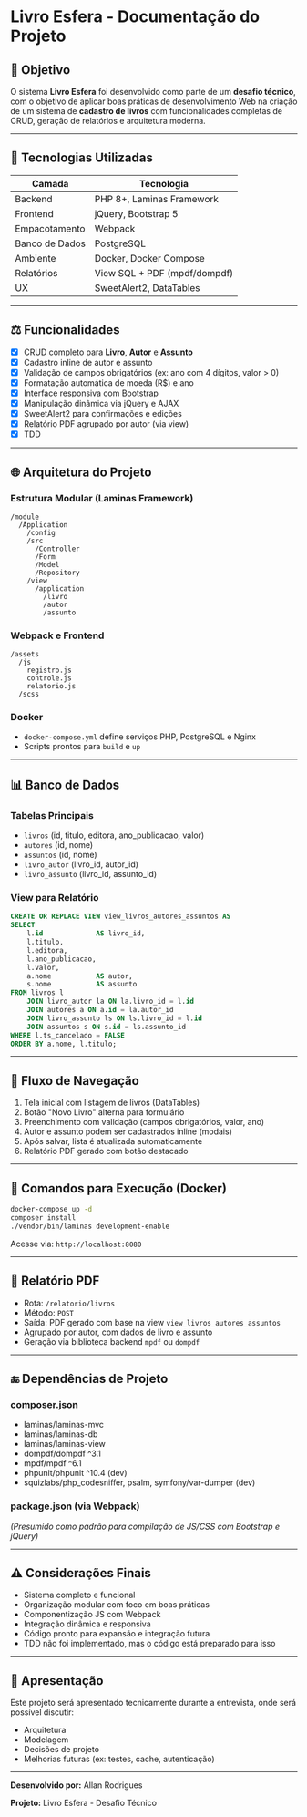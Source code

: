 # Livro Esfera - Documentação do Projeto

## 📄 Objetivo

O sistema **Livro Esfera** foi desenvolvido como parte de um **desafio técnico**, com o objetivo de aplicar boas práticas de desenvolvimento Web na criação de um sistema de **cadastro de livros** com funcionalidades completas de CRUD, geração de relatórios e arquitetura moderna.

---

## 🚀 Tecnologias Utilizadas

| Camada         | Tecnologia                   |
| -------------- | ---------------------------- |
| Backend        | PHP 8+, Laminas Framework    |
| Frontend       | jQuery, Bootstrap 5          |
| Empacotamento  | Webpack                      |
| Banco de Dados | PostgreSQL                   |
| Ambiente       | Docker, Docker Compose       |
| Relatórios     | View SQL + PDF (mpdf/dompdf) |
| UX             | SweetAlert2, DataTables      |

---

## ⚖️ Funcionalidades

* [x] CRUD completo para **Livro**, **Autor** e **Assunto**
* [x] Cadastro inline de autor e assunto
* [x] Validação de campos obrigatórios (ex: ano com 4 dígitos, valor > 0)
* [x] Formatação automática de moeda (R\$) e ano
* [x] Interface responsiva com Bootstrap
* [x] Manipulação dinâmica via jQuery e AJAX
* [x] SweetAlert2 para confirmações e edições
* [x] Relatório PDF agrupado por autor (via view)
* [x] TDD

---

## 🌐 Arquitetura do Projeto

### Estrutura Modular (Laminas Framework)

```
/module
  /Application
    /config
    /src
      /Controller
      /Form
      /Model
      /Repository
    /view
      /application
        /livro
        /autor
        /assunto
```

### Webpack e Frontend

```
/assets
  /js
    registro.js
    controle.js
    relatorio.js
  /scss
```

### Docker

* `docker-compose.yml` define serviços PHP, PostgreSQL e Nginx
* Scripts prontos para `build` e `up`

---

## 📊 Banco de Dados

### Tabelas Principais

* `livros` (id, titulo, editora, ano\_publicacao, valor)
* `autores` (id, nome)
* `assuntos` (id, nome)
* `livro_autor` (livro\_id, autor\_id)
* `livro_assunto` (livro\_id, assunto\_id)

### View para Relatório

```sql
CREATE OR REPLACE VIEW view_livros_autores_assuntos AS
SELECT
    l.id             AS livro_id,
    l.titulo,
    l.editora,
    l.ano_publicacao,
    l.valor,
    a.nome           AS autor,
    s.nome           AS assunto
FROM livros l
    JOIN livro_autor la ON la.livro_id = l.id
    JOIN autores a ON a.id = la.autor_id
    JOIN livro_assunto ls ON ls.livro_id = l.id
    JOIN assuntos s ON s.id = ls.assunto_id
WHERE l.ts_cancelado = FALSE
ORDER BY a.nome, l.titulo;
```

---

## 📅 Fluxo de Navegação

1. Tela inicial com listagem de livros (DataTables)
2. Botão "Novo Livro" alterna para formulário
3. Preenchimento com validação (campos obrigatórios, valor, ano)
4. Autor e assunto podem ser cadastrados inline (modais)
5. Após salvar, lista é atualizada automaticamente
6. Relatório PDF gerado com botão destacado

---

## 🔄 Comandos para Execução (Docker)

```bash
docker-compose up -d
composer install
./vendor/bin/laminas development-enable
```

Acesse via: `http://localhost:8080`

---

## 🔢 Relatório PDF

* Rota: `/relatorio/livros`
* Método: `POST`
* Saída: PDF gerado com base na view `view_livros_autores_assuntos`
* Agrupado por autor, com dados de livro e assunto
* Geração via biblioteca backend `mpdf` ou `dompdf`

---

## 🔚 Dependências de Projeto

### composer.json

* laminas/laminas-mvc
* laminas/laminas-db
* laminas/laminas-view
* dompdf/dompdf ^3.1
* mpdf/mpdf ^6.1
* phpunit/phpunit ^10.4 (dev)
* squizlabs/php\_codesniffer, psalm, symfony/var-dumper (dev)

### package.json (via Webpack)

*(Presumido como padrão para compilação de JS/CSS com Bootstrap e jQuery)*

---

## ⚠️ Considerações Finais

* Sistema completo e funcional
* Organização modular com foco em boas práticas
* Componentização JS com Webpack
* Integração dinâmica e responsiva
* Código pronto para expansão e integração futura
* TDD não foi implementado, mas o código está preparado para isso

---

## 📆 Apresentação

Este projeto será apresentado tecnicamente durante a entrevista, onde será possível discutir:

* Arquitetura
* Modelagem
* Decisões de projeto
* Melhorias futuras (ex: testes, cache, autenticação)

---

**Desenvolvido por:** Allan Rodrigues

**Projeto:** Livro Esfera - Desafio Técnico
